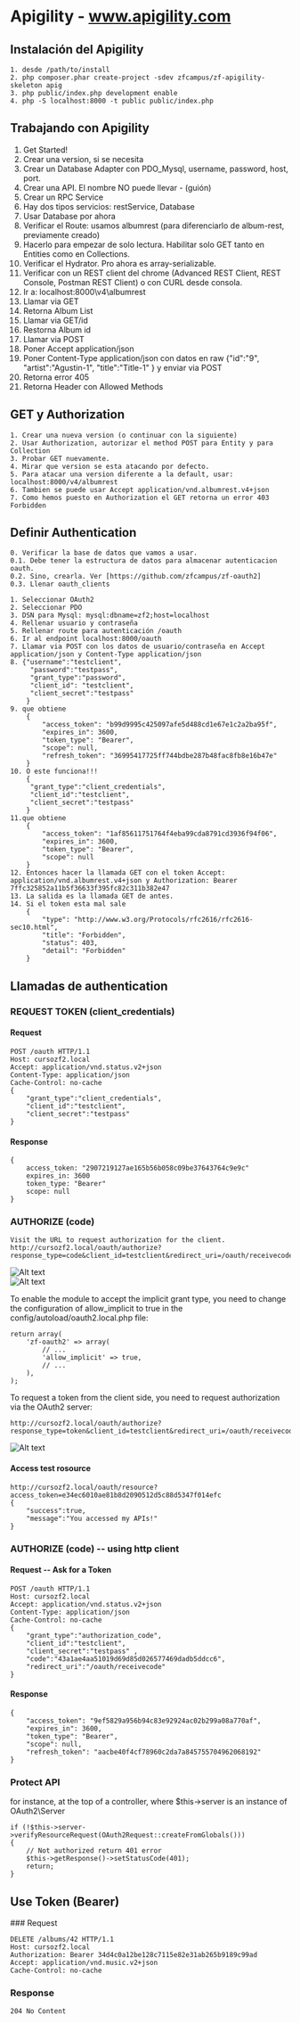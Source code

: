 # Apigility - www.apigility.com

## Instalación del Apigility

    1. desde /path/to/install
	2. php composer.phar create-project -sdev zfcampus/zf-apigility-skeleton apig
	3. php public/index.php development enable
	4. php -S localhost:8000 -t public public/index.php

## Trabajando con Apigility

1. Get Started!
2. Crear una version, si se necesita
3. Crear un Database Adapter con PDO_Mysql, username, password, host, port.
4. Crear una API. El nombre NO puede llevar - (guión)
5. Crear un RPC Service
6. Hay dos tipos servicios: restService, Database
7. Usar Database por ahora
8. Verificar el Route: usamos albumrest (para diferenciarlo de album-rest, previamente creado) 
9. Hacerlo para empezar de solo lectura. Habilitar solo GET tanto en Entities como en Collections.
10. Verificar el Hydrator. Pro ahora es array-serializable.
11. Verificar con un REST client del chrome (Advanced REST Client,  REST Console,  Postman REST Client) o con CURL desde consola.
12. Ir a: localhost:8000\v4\albumrest 
13. Llamar via GET
14. Retorna Album List
15. Llamar via GET/id
16. Restorna Album id
17. Llamar via POST
18. Poner Accept application/json
19. Poner Content-Type application/json con datos en raw
	{"id":"9",
	 "artist":"Agustin-1",
	 "title":"Title-1"
	} y enviar via POST
18. Retorna error 405
19. Retorna Header con Allowed Methods

## GET y Authorization

	1. Crear una nueva version (o continuar con la siguiente)
	2. Usar Authorization, autorizar el method POST para Entity y para Collection
	3. Probar GET nuevamente. 
	4. Mirar que version se esta atacando por defecto. 
	5. Para atacar una version diferente a la default, usar: localhost:8000/v4/albumrest
	6. Tambien se puede usar Accept application/vnd.albumrest.v4+json
	7. Como hemos puesto en Authorization el GET retorna un error 403 Forbidden

## Definir Authentication

	0. Verificar la base de datos que vamos a usar.   
	0.1. Debe tener la estructura de datos para almacenar autenticacion oauth.  
	0.2. Sino, crearla. Ver [https://github.com/zfcampus/zf-oauth2]  
	0.3. Llenar oauth_clients  

	1. Seleccionar OAuth2
	2. Seleccionar PDO
	3. DSN para Mysql: mysql:dbname=zf2;host=localhost
	4. Rellenar usuario y contraseña
	5. Rellenar route para autenticación /oauth
	6. Ir al endpoint localhost:8000/oauth
	7. Llamar via POST con los datos de usuario/contraseña en Accept application/json y Content-Type application/json
	8. {"username":"testclient",
		 "password":"testpass",
		 "grant_type":"password",
		 "client_id": "testclient",
	     "client_secret":"testpass"
		}
	9. que obtiene
		{
		    "access_token": "b99d9995c425097afe5d488cd1e67e1c2a2ba95f",
		    "expires_in": 3600,
		    "token_type": "Bearer",
		    "scope": null,
		    "refresh_token": "36995417725ff744bdbe287b48fac8fb8e16b47e"
		}
	10. O este funciona!!! 
		{ 
		 "grant_type":"client_credentials",
		 "client_id":"testclient",
		 "client_secret":"testpass"
		}
	11.que obtiene
		{
		    "access_token": "1af85611751764f4eba99cda8791cd3936f94f06",
		    "expires_in": 3600,
		    "token_type": "Bearer",
		    "scope": null
		}
	12. Entonces hacer la llamada GET con el token Accept: application/vnd.albumrest.v4+json y Authorization: Bearer 7ffc325852a11b5f36633f395fc82c311b382e47
	13. La salida es la llamada GET de antes.
	14. Si el token esta mal sale 
		{
		    "type": "http://www.w3.org/Protocols/rfc2616/rfc2616-sec10.html",
		    "title": "Forbidden",
		    "status": 403,
		    "detail": "Forbidden"
		}

## Llamadas de authentication
### REQUEST TOKEN (client_credentials)
#### Request
	POST /oauth HTTP/1.1
	Host: cursozf2.local
	Accept: application/vnd.status.v2+json
	Content-Type: application/json
	Cache-Control: no-cache
	{
		"grant_type":"client_credentials",
		"client_id":"testclient",
		"client_secret":"testpass"  
	}
#### Response
	{
		access_token: "2907219127ae165b56b058c09be37643764c9e9c"
		expires_in: 3600
		token_type: "Bearer"
		scope: null
	}
	
### AUTHORIZE (code)
	Visit the URL to request authorization for the client.
	http://cursozf2.local/oauth/authorize?response_type=code&client_id=testclient&redirect_uri=/oauth/receivecode&state=xyz
	
	
	
![Alt text](/assets/developer/authorize-screen.png "Authorize screen")    
![Alt text](/assets/developer/athorizationcode-screen.png "athorization code screen") 

To enable the module to accept the implicit grant type, you need to change the configuration of allow_implicit to true in the config/autoload/oauth2.local.php file:  

	return array(
		'zf-oauth2' => array(
			// ...
			'allow_implicit' => true,
			// ...
		),
	);
	
To request a token from the client side, you need to request authorization via the OAuth2 server:  
	
	http://cursozf2.local/oauth/authorize?response_type=token&client_id=testclient&redirect_uri=/oauth/receivecode&state=xyz

![Alt text](/assets/developer/accesstoken-screen.png "access token screen") 

#### Access test rosource
	http://cursozf2.local/oauth/resource?access_token=e34ec6010ae81b8d2090512d5c88d5347f014efc
	{
		"success":true,
		"message":"You accessed my APIs!"
	}
	
### AUTHORIZE (code) -- using http client

#### Request -- Ask for a Token
	POST /oauth HTTP/1.1
	Host: cursozf2.local
	Accept: application/vnd.status.v2+json
	Content-Type: application/json
	Cache-Control: no-cache
	{
		"grant_type":"authorization_code",
		"client_id":"testclient",
		"client_secret":"testpass" ,
		"code":"43a1ae4aa51019d69d85d026577469dadb5ddcc6",
		"redirect_uri":"/oauth/receivecode"
	}
#### Response
	{
	    "access_token": "9ef5829a956b94c83e92924ac02b299a08a770af",
	    "expires_in": 3600,
	    "token_type": "Bearer",
	    "scope": null,
	    "refresh_token": "aacbe40f4cf78960c2da7a845755704962068192"
	}

### Protect API
for instance, at the top of a controller, where $this->server is an instance of OAuth2\Server  

	if (!$this->server->verifyResourceRequest(OAuth2Request::createFromGlobals())) 
	{
	    // Not authorized return 401 error
	    $this->getResponse()->setStatusCode(401);
	    return;
	}

## Use Token (Bearer)

### Request

	DELETE /albums/42 HTTP/1.1
	Host: cursozf2.local
	Authorization: Bearer 34d4c0a12be128c7115e82e31ab265b9189c99ad
	Accept: application/vnd.music.v2+json
	Cache-Control: no-cache
	
### Response
	
	204 No Content


 